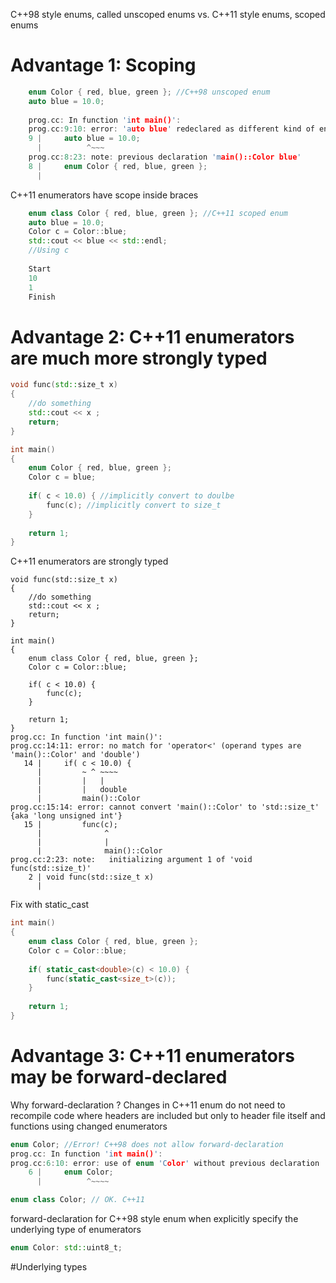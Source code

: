 C++98 style enums, called unscoped enums vs. C++11 style enums, scoped enums
# Advantage 1: Scoping
```C++
    enum Color { red, blue, green }; //C++98 unscoped enum
    auto blue = 10.0;
    
    prog.cc: In function 'int main()':
    prog.cc:9:10: error: 'auto blue' redeclared as different kind of entity
    9 |     auto blue = 10.0;
      |          ^~~~
    prog.cc:8:23: note: previous declaration 'main()::Color blue'
    8 |     enum Color { red, blue, green };
      | 
```
C++11 enumerators have scope inside braces
```C++
    enum class Color { red, blue, green }; //C++11 scoped enum
    auto blue = 10.0;
    Color c = Color::blue;
    std::cout << blue << std::endl;
    //Using c
    
    Start
    10
    1
    Finish
```
# Advantage 2: C++11 enumerators are much more strongly typed
```C++
void func(std::size_t x)
{
    //do something
    std::cout << x ;
    return;
}

int main()
{
    enum Color { red, blue, green };
    Color c = blue;
    
    if( c < 10.0) { //implicitly convert to doulbe
        func(c); //implicitly convert to size_t
    }
    
    return 1;
}
```
C++11 enumerators are strongly typed
```C++11
void func(std::size_t x)
{
    //do something
    std::cout << x ;
    return;
}

int main()
{
    enum class Color { red, blue, green };
    Color c = Color::blue;
    
    if( c < 10.0) {
        func(c);
    }
    
    return 1;
}
prog.cc: In function 'int main()':
prog.cc:14:11: error: no match for 'operator<' (operand types are 'main()::Color' and 'double')
   14 |     if( c < 10.0) {
      |         ~ ^ ~~~~
      |         |   |
      |         |   double
      |         main()::Color
prog.cc:15:14: error: cannot convert 'main()::Color' to 'std::size_t' {aka 'long unsigned int'}
   15 |         func(c);
      |              ^
      |              |
      |              main()::Color
prog.cc:2:23: note:   initializing argument 1 of 'void func(std::size_t)'
    2 | void func(std::size_t x)
      |
```
Fix with static_cast
```C++
int main()
{
    enum class Color { red, blue, green };
    Color c = Color::blue;
    
    if( static_cast<double>(c) < 10.0) {
        func(static_cast<size_t>(c));
    }
    
    return 1;
}
```
# Advantage 3: C++11 enumerators may be forward-declared
Why forward-declaration ?
Changes in C++11 enum do not need to recompile code where headers are included but only to header file itself and functions using changed enumerators

```C++
enum Color; //Error! C++98 does not allow forward-declaration
prog.cc: In function 'int main()':
prog.cc:6:10: error: use of enum 'Color' without previous declaration
    6 |     enum Color;
      |          ^~~~~
```
```C++
enum class Color; // OK. C++11
```

forward-declaration for C++98 style enum when explicitly specify the underlying type of enumerators

```C++
enum Color: std::uint8_t;

```
#Underlying types

